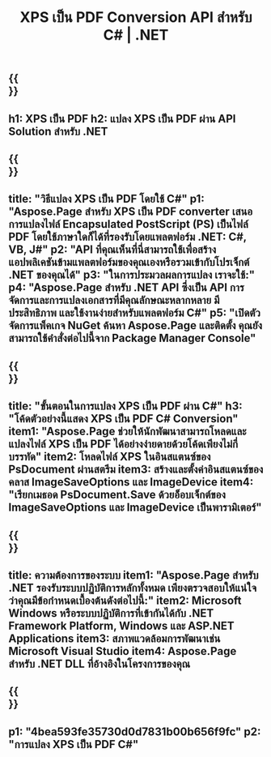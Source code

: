 ﻿---
translation: true
template: /_templates/_conversion-child-net.md
title: XPS เป็น PDF Conversion API สำหรับ C# | .NET
url: /net/conversion/xps-to-pdf/
description: โค้ดตัวอย่างสำหรับการแปลง XPS เป็น PDF C# ใช้โค้ดตัวอย่าง API สำหรับไฟล์แบตช์ XPS เป็นการแปลง PDF ภายใน VB.NET, Asp.NET หรือแอปพลิเคชันที่ใช้ .NET
informat: XPS
outformat: PDF
otherformats: XPS EPS
---

{{<section banner>}}
---
h1: XPS เป็น PDF
h2: แปลง XPS เป็น PDF ผ่าน API Solution สำหรับ .NET
---

{{<section overview>}}
---
title: "วิธีแปลง XPS เป็น PDF โดยใช้ C#"
p1: "Aspose.Page สำหรับ XPS เป็น PDF converter เสนอการแปลงไฟล์ Encapsulated PostScript (PS) เป็นไฟล์ PDF โดยใช้ภาษาใดก็ได้ที่รองรับโดยแพลตฟอร์ม .NET: C#, VB, J#"
p2: "API ที่คุณเห็นที่นี่สามารถใช้เพื่อสร้างแอปพลิเคชันข้ามแพลตฟอร์มของคุณเองหรือรวมเข้ากับโปรเจ็กต์ .NET ของคุณได้"
p3: "ในการประมวลผลการแปลง เราจะใช้:"
p4: "Aspose.Page สำหรับ .NET API ซึ่งเป็น API การจัดการและการแปลงเอกสารที่มีคุณลักษณะหลากหลาย มีประสิทธิภาพ และใช้งานง่ายสำหรับแพลตฟอร์ม C#"
p5: "เปิดตัวจัดการแพ็คเกจ NuGet ค้นหา Aspose.Page และติดตั้ง คุณยังสามารถใช้คำสั่งต่อไปนี้จาก Package Manager Console"
---

{{<section feature1>}}
---
title: "ขั้นตอนในการแปลง XPS เป็น PDF ผ่าน C#"
h3: "โค้ดตัวอย่างนี้แสดง XPS เป็น PDF C# Conversion"
item1: "Aspose.Page ช่วยให้นักพัฒนาสามารถโหลดและแปลงไฟล์ XPS เป็น PDF ได้อย่างง่ายดายด้วยโค้ดเพียงไม่กี่บรรทัด"
item2: โหลดไฟล์ XPS ในอินสแตนซ์ของ PsDocument ผ่านสตรีม
item3: สร้างและตั้งค่าอินสแตนซ์ของคลาส ImageSaveOptions และ ImageDevice
item4: "เรียกเมธอด PsDocument.Save ด้วยอ็อบเจ็กต์ของ ImageSaveOptions และ ImageDevice เป็นพารามิเตอร์"
---

{{<section feature2>}}
---
title: ความต้องการของระบบ
item1: "Aspose.Page สำหรับ .NET รองรับระบบปฏิบัติการหลักทั้งหมด เพียงตรวจสอบให้แน่ใจว่าคุณมีข้อกำหนดเบื้องต้นดังต่อไปนี้:"
item2: Microsoft Windows หรือระบบปฏิบัติการที่เข้ากันได้กับ .NET Framework Platform, Windows และ ASP.NET Applications
item3: สภาพแวดล้อมการพัฒนาเช่น Microsoft Visual Studio
item4: Aspose.Page สำหรับ .NET DLL ที่อ้างอิงในโครงการของคุณ
---

{{<section gist>}}
---
p1: "4bea593fe35730d0d7831b00b656f9fc"
p2: "การแปลง XPS เป็น PDF C#"
---
